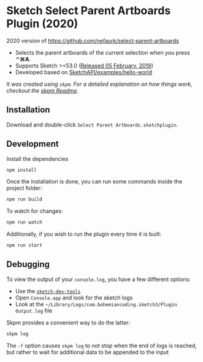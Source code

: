 # Sketch Select Parent Artboards Plugin (2020)

2020 version of https://github.com/nefaurk/select-parent-artboards

- Selects the parent artboards of the current selection when you press **⌃⌘A**.
- Supports Sketch >=53.0 ([Released 05 February, 2019](https://developer.sketch.com/plugins/updates/new-in-sketch-53))
- Developed based on [SketchAPI/examples/hello-world](https://github.com/sketch-hq/SketchAPI/tree/develop/examples/hello-world)

_It was created using `skpm`. For a detailed explanation on how things work, checkout the [skpm Readme](https://github.com/skpm/skpm/blob/master/README.md)._

## Installation

Download and double-click `Select Parent Artboards.sketchplugin`.

## Development

Install the dependencies

```bash
npm install
```

Once the installation is done, you can run some commands inside the project folder:

```bash
npm run build
```

To watch for changes:

```bash
npm run watch
```

Additionally, if you wish to run the plugin every time it is built:

```bash
npm run start
```

## Debugging

To view the output of your `console.log`, you have a few different options:

- Use the [`sketch-dev-tools`](https://github.com/skpm/sketch-dev-tools)
- Open `Console.app` and look for the sketch logs
- Look at the `~/Library/Logs/com.bohemiancoding.sketch3/Plugin Output.log` file

Skpm provides a convenient way to do the latter:

```bash
skpm log
```

The `-f` option causes `skpm log` to not stop when the end of logs is reached, but rather to wait for additional data to be appended to the input